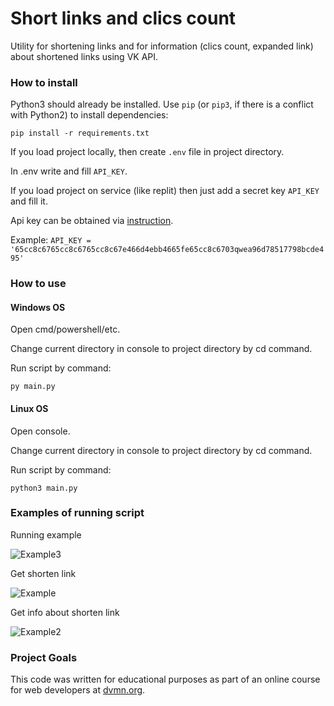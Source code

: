 # Short links and clics count

Utility for shortening links and for information (clics count, expanded link) about shortened links using VK API.
### How to install

Python3 should already be installed. 
Use `pip` (or `pip3`, if there is a conflict with Python2) to install dependencies:
```
pip install -r requirements.txt
```
If you load project locally, then create `.env` file in project directory.

In .env write and fill `API_KEY`.

If you load project on service (like replit) then just add a secret key `API_KEY` and fill it.

Api key can be obtained via [instruction](https://id.vk.com/about/business/go/docs/ru/vkid/latest/vk-id/tokens/service-token).

Example:
`API_KEY = '65cc8c6765cc8c6765cc8c67e466d4ebb4665fe65cc8c6703qwea96d78517798bcde495'`
### How to use

#### Windows OS

Open cmd/powershell/etc.

Change current directory in console to project directory by cd command.

Run script by command:

`py main.py`

#### Linux OS

Open console.

Change current directory in console to project directory by cd command.

Run script by command:

`python3 main.py`

### Examples of running script

Running example

![Example3](https://github.com/e13q/WA_lesson2/assets/110967581/2c701e76-a78c-48b0-affd-d188f886bd5c)


Get shorten link

![Example](https://github.com/e13q/WA_lesson2/assets/110967581/f84f1393-5a76-4bff-aea4-8874e15572aa)

Get info about shorten link

![Example2](https://github.com/e13q/WA_lesson2/assets/110967581/f5069073-2032-4d2e-b30a-7268080ef557)

### Project Goals

This code was written for educational purposes as part of an online course for web developers at [dvmn.org](https://dvmn.org/).
